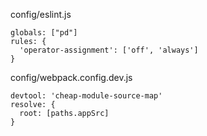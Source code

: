 config/eslint.js

```
globals: ["pd"]
rules: {
  'operator-assignment': ['off', 'always']
}
```

config/webpack.config.dev.js

```
devtool: 'cheap-module-source-map'
resolve: {
  root: [paths.appSrc]
}
```
